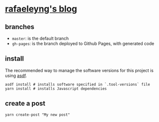 # [rafaeleyng's blog](https://rafaeleyng.github.io/blog/)

## branches

- `master`: is the default branch
- `gh-pages`: is the branch deployed to Github Pages, with generated code

## install

The recommended way to manage the software versions for this project is using [asdf](https://github.com/asdf-vm/asdf).

```shell
asdf install # installs software specified in `.tool-versions` file
yarn install # installs Javascript dependencies
```

## create a post

```shell
yarn create-post "My new post"
```
